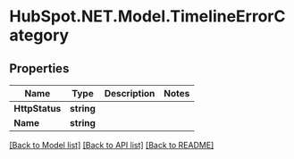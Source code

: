 # HubSpot.NET.Model.TimelineErrorCategory

## Properties

Name | Type | Description | Notes
------------ | ------------- | ------------- | -------------
**HttpStatus** | **string** |  | 
**Name** | **string** |  | 

[[Back to Model list]](../README.md#documentation-for-models) [[Back to API list]](../README.md#documentation-for-api-endpoints) [[Back to README]](../README.md)

